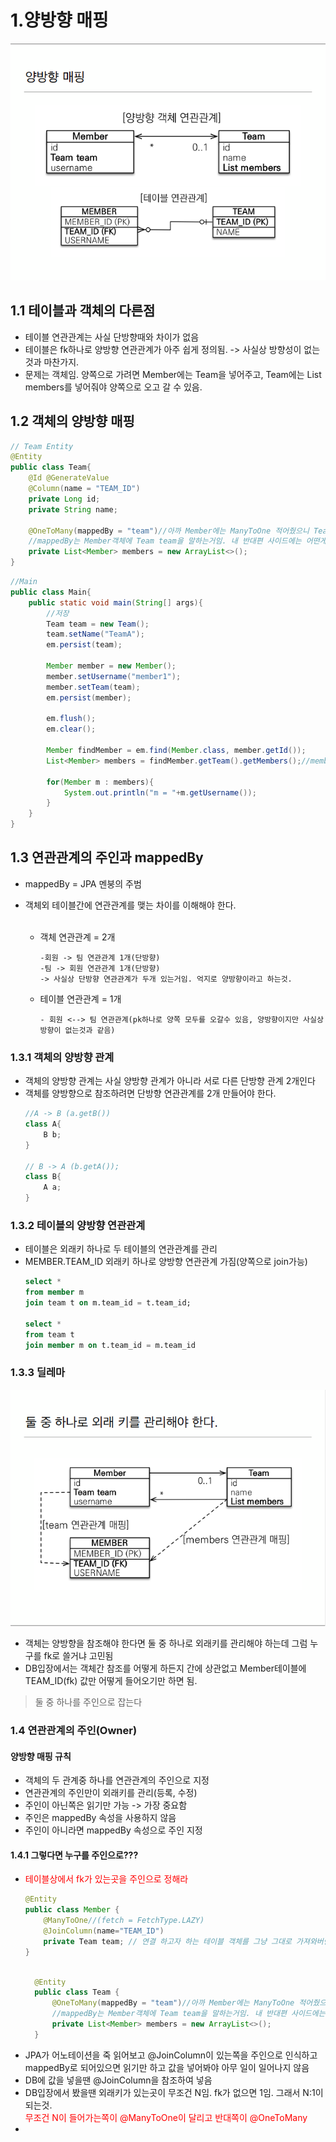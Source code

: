 # 1.양방향 매핑
<img src="./img/each.png">

## 1.1 테이블과 객체의 다른점
* 테이블 연관관계는 사실 단방향때와 차이가 없음
* 테이블은 fk하나로 양방향 연관관계가 아주 쉽게 정의됨. -> 사실상 방향성이 없는것과 마찬가지.
* 문제는 객체임. 양쪽으로 가려면 Member에는 Team을 넣어주고, Team에는 List members를 넣어줘야 양쪽으로 오고 갈 수 있음.

## 1.2 객체의 양방향 매핑
```java
// Team Entity
@Entity
public class Team{
    @Id @GenerateValue
    @Column(name = "TEAM_ID")
    private Long id;
    private String name;
    
    @OneToMany(mappedBy = "team")//아까 Member에는 ManyToOne 적어줬으니 Team에서는 OneToMany로 적어주면 됨.
    //mappedBy는 Member객체에 Team team을 말하는거임. 내 반대편 사이드에는 어떤게 걸려있는지를 명시해주는것.
    private List<Member> members = new ArrayList<>();
}
```
```java
//Main
public class Main{
    public static void main(String[] args){
        //저장
        Team team = new Team();
        team.setName("TeamA");
        em.persist(team);
        
        Member member = new Member();
        member.setUsername("member1");
        member.setTeam(team);
        em.persist(member);
        
        em.flush();
        em.clear();
        
        Member findMember = em.find(Member.class, member.getId());
        List<Member> members = findMember.getTeam().getMembers();//member -> team ->memeber 양방향으로 왔다갔다 하는중 
        
        for(Member m : members){
            System.out.println("m = "+m.getUsername());
        }
    }
}
```

## 1.3 연관관계의 주인과 mappedBy
* mappedBy = JPA 멘붕의 주범
* 객체외 테이블간에 연관관계를 맺는 차이를 이해해야 한다.</br></br>
     
  * 객체 연관관계 = 2개
    
        -회원 -> 팀 연관관계 1개(단방향)
        -팀 -> 회원 연관관계 1개(단방향)
        -> 사실상 단방향 연관관계가 두개 있는거임. 억지로 양방향이라고 하는것.

  * 테이블 연관관계 = 1개
        
        - 회원 <--> 팀 연관관계(pk하나로 양쪽 모두를 오갈수 있음, 양방향이지만 사실상 방향이 없는것과 같음)

### 1.3.1 객체의 양방향 관계
* 객체의 양방향 관계는 사실 양방향 관계가 아니라 서로 다른 단방향 관계 2개인다
* 객체를 양방향으로 참조하려면 단방향 연관관계를 2개 만들어야 한다.
    ```java
    //A -> B (a.getB())
    class A{
        B b;
    }
    
    // B -> A (b.getA());
    class B{
        A a;
    }
    ```
### 1.3.2 테이블의 양방향 연관관계
* 테이블은 외래키 하나로 두 테이블의 연관관계를 관리
* MEMBER.TEAM_ID 외래키 하나로 양방향 연관관계 가짐(양쪽으로 join가능)
    ```sql
    select *
    from member m
    join team t on m.team_id = t.team_id;
    
    select *
    from team t
    join member m on t.team_id = m.team_id
    ```
### 1.3.3 딜레마
<img src="./img/fk.png">

* 객체는 양방향을 참조해야 한다면  둘 중 하나로 외래키를 관리해야 하는데 그럼 누구를 fk로 쓸거냐 고민됨
* DB입장에서는 객체간 참조를 어떻게 하든지 간에 상관없고 Member테이블에 TEAM_ID(fk) 값만 어떻게 들어오기만 하면 됨.
> 둘 중 하나를 주인으로 잡는다

### 1.4 연관관계의 주인(Owner)
#### 양방향 매핑 규칙
* 객체의 두 관계중 하나를 연관관계의 주인으로 지정
* 연관관계의 주인만이 외래키를 관리(등록, 수정)
* 주인이 아닌쪽은 읽기만 가능 -> 가장 중요함
* 주인은 mappedBy 속성을 사용하지 않음
* 주인이 아니라면 mappedBy 속성으로 주인 지정

#### 1.4.1 그렇다면 누구를 주인으로???
* <span style="color:red">테이블상에서 fk가 있는곳을 주인으로 정해라</span>
    ```java
    @Entity
    public class Member {
        @ManyToOne//(fetch = FetchType.LAZY)
        @JoinColumn(name="TEAM_ID")
        private Team team; // 연결 하고자 하는 테이블 객체를 그냥 그대로 가져와버림. 
    }
  ```
  ```java
    
    @Entity
    public class Team {
        @OneToMany(mappedBy = "team")//아까 Member에는 ManyToOne 적어줬으니 Team에서는 OneToMany로 적어주면 됨.
        //mappedBy는 Member객체에 Team team을 말하는거임. 내 반대편 사이드에는 어떤게 걸려있는지를 명시해주는것.
        private List<Member> members = new ArrayList<>();
    }
    ```
* JPA가 어노테이션을 죽 읽어보고 @JoinColumn이 있는쪽을 주인으로 인식하고 mappedBy로 되어있으면 읽기만 하고 값을 넣어봐야 아무 일이 일어나지 않음
* DB에 값을 넣을땐 @JoinColumn을 참조하여 넣음
* DB입장에서 봤을땐 외래키가 있는곳이 무조건 N임. fk가 없으면 1임. 그래서 N:1이 되는것.</br><span style="color:red">무조건 N이 들어가는쪽이 @ManyToOne이 달리고 반대쪽이 @OneToMany</span>
* 